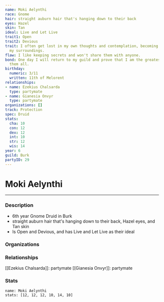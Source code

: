 ```yaml
---
name: Moki Aelynthi
race: Gnome
hair: straight auburn hair that's hanging down to their back
eyes: Hazel
skin: Tan
ideal: Live and Let Live
trait1: Open
trait2: Devious
trait: I often get lost in my own thoughts and contemplation, becoming oblivious to
  my surroundings.
flaw: I like keeping secrets and won't share them with anyone.
bond: One day I will return to my guild and prove that I am the greatest artisan of
  them all.
birthday:
  numeric: 3/11
  written: 11th of Melorent
relationships:
- name: Ezekius Chalsarda
  type: partymate
- name: Gianesia Onvyr
  type: partymate
organizations: []
track: Protection
spec: Druid
stats:
  cha: 10
  con: 12
  dex: 12
  int: 10
  str: 12
  wis: 14
year: 6
guild: Burk
partyID: 29
---
```

# Moki Aelynthi
---
### Description
- 6th year Gnome Druid in Burk
- straight auburn hair that's hanging down to their back, Hazel eyes, and Tan skin
- Is Open and Devious, and has Live and Let Live as their ideal

### Organizations
### Relationships
[[Ezekius Chalsarda]]: partymate
[[Gianesia Onvyr]]: partymate
### Stats
```statblock
name: Moki Aelynthi
stats: [12, 12, 12, 10, 14, 10]
```